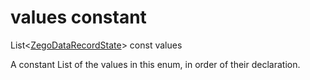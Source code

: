 


# values constant







List&lt;[ZegoDataRecordState](../../zego_uikit_prebuilt_live_audio_room/ZegoDataRecordState.md)> const values
  




<p>A constant List of the values in this enum, in order of their declaration.</p>










